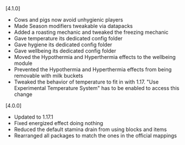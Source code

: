 [4.1.0]
- Cows and pigs now avoid unhygienic players
- Made Season modifiers tweakable via datapacks
- Added a roasting mechanic and tweaked the freezing mechanic
- Gave temperature its dedicated config folder
- Gave hygiene its dedicated config folder
- Gave wellbeing its dedicated config folder
- Moved the Hypothermia and Hyperthermia effects to the wellbeing module
- Prevented the Hypothermia and Hyperthermia effects from being removable with milk buckets
- Tweaked the behavior of temperature to fit in with 1.17. "Use Experimental Temperature System" has to be enabled to access this change

[4.0.0]
- Updated to 1.17.1
- Fixed energized effect doing nothing
- Reduced the default stamina drain from using blocks and items
- Rearranged all packages to match the ones in the official mappings